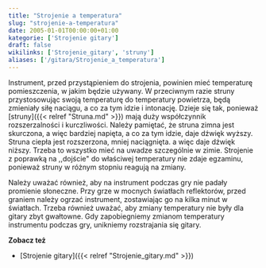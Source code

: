 ```yaml
---
title: "Strojenie a temperatura"
slug: "strojenie-a-temperatura"
date: 2005-01-01T00:00:00+01:00
kategorie: ['Strojenie gitary']
draft: false
wikilinks: ['Strojenie_gitary', 'struny']
aliases: ['/gitara/Strojenie_a_temperatura']
---
```

Instrument, przed przystąpieniem do strojenia, powinien mieć temperaturę
pomieszczenia, w jakim będzie używany. W przeciwnym razie struny
przystosowując swoją temperaturę do temperatury powietrza, będą
zmieniały siłę naciągu, a co za tym idzie i intonację. Dzieje się tak,
ponieważ [struny]({{< relref "Struna.md" >}}) mają duży współczynnik
rozszerzalności i kurczliwości. Należy pamiętać, że struna zimna jest
skurczona, a więc bardziej napięta, a co za tym idzie, daje dźwięk
wyższy. Struna ciepła jest rozszerzona, mniej naciągnięta. a więc daje
dźwięk niższy. Trzeba to wszystko mieć na uwadze szczególnie w zimie.
Strojenie z poprawką na ,,dojście" do właściwej temperatury nie zdaje
egzaminu, ponieważ struny w różnym stopniu reagują na zmiany.

Należy uważać również, aby na instrument podczas gry nie padały
promienie słoneczne. Przy grze w mocnych światłach reflektorów, przed
graniem należy ogrzać instrument, zostawiając go na kilka minut w
światłach. Trzeba również uważać, aby zmiany temperatury nie były dla
gitary zbyt gwałtowne. Gdy zapobiegniemy zmianom temperatury instrumentu
podczas gry, unikniemy rozstrajania się gitary.

**Zobacz też**

  - [Strojenie gitary]({{< relref "Strojenie_gitary.md" >}})

